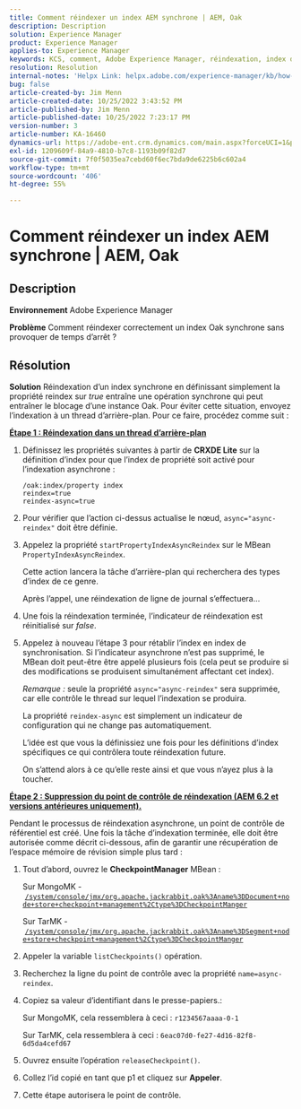 ```yaml
---
title: Comment réindexer un index AEM synchrone | AEM, Oak
description: Description
solution: Experience Manager
product: Experience Manager
applies-to: Experience Manager
keywords: KCS, comment, Adobe Experience Manager, réindexation, index d’AEM synchrone, Oak
resolution: Resolution
internal-notes: 'Helpx Link: helpx.adobe.com/experience-manager/kb/how-to-reindex-a-synchronous-AEM-index-AEM-Oak.html'
bug: false
article-created-by: Jim Menn
article-created-date: 10/25/2022 3:43:52 PM
article-published-by: Jim Menn
article-published-date: 10/25/2022 7:23:17 PM
version-number: 3
article-number: KA-16460
dynamics-url: https://adobe-ent.crm.dynamics.com/main.aspx?forceUCI=1&pagetype=entityrecord&etn=knowledgearticle&id=c36388d0-7b54-ed11-bba2-6045bd006b4b
exl-id: 1209609f-84a9-4810-b7c8-1193b09f82d7
source-git-commit: 7f0f5035ea7cebd60f6ec7bda9de6225b6c602a4
workflow-type: tm+mt
source-wordcount: '406'
ht-degree: 55%

---
```


# Comment réindexer un index AEM synchrone | AEM, Oak

## Description


<b>Environnement</b>
Adobe Experience Manager

<b>Problème</b>
Comment réindexer correctement un index Oak synchrone sans provoquer de temps d’arrêt ?


## Résolution


<b>Solution</b>
Réindexation d’un index synchrone en définissant simplement la propriété reindex sur *true* entraîne une opération synchrone qui peut entraîner le blocage d’une instance Oak.
Pour éviter cette situation, envoyez l’indexation à un thread d’arrière-plan.
Pour ce faire, procédez comme suit :

<b><u>Étape 1 : Réindexation dans un thread d’arrière-plan</u></b>

1. Définissez les propriétés suivantes à partir de <b>CRXDE Lite</b> sur la définition d’index pour que l’index de propriété soit activé pour l’indexation asynchrone :<br>

   ```
   /oak:index/property index
   reindex=true
   reindex-async=true
   ```
2. Pour vérifier que l’action ci-dessus actualise le nœud, `async="async-reindex"` doit être définie.
3. Appelez la propriété `startPropertyIndexAsyncReindex` sur le MBean `PropertyIndexAsyncReindex`. 

   Cette action lancera la tâche d’arrière-plan qui recherchera des types d’index de ce genre.

   Après l’appel, une réindexation de ligne de journal s’effectuera...
4. Une fois la réindexation terminée, l’indicateur de réindexation est réinitialisé sur *false*.
5. Appelez à nouveau l’étape 3 pour rétablir l’index en index de synchronisation. Si l’indicateur asynchrone n’est pas supprimé, le MBean doit peut-être être appelé plusieurs fois (cela peut se produire si des modifications se produisent simultanément affectant cet index).



   *Remarque :* seule la propriété `async="async-reindex"` sera supprimée, car elle contrôle le thread sur lequel l’indexation se produira.

   La propriété `reindex-async` est simplement un indicateur de configuration qui ne change pas automatiquement.

   L’idée est que vous la définissiez une fois pour les définitions d’index spécifiques ce qui contrôlera toute réindexation future.

   On s’attend alors à ce qu’elle reste ainsi et que vous n’ayez plus à la toucher.


<b><u>Étape 2 : Suppression du point de contrôle de réindexation (AEM 6.2 et versions antérieures uniquement).</u></b>

Pendant le processus de réindexation asynchrone, un point de contrôle de référentiel est créé.
Une fois la tâche d’indexation terminée, elle doit être autorisée comme décrit ci-dessous, afin de garantir une récupération de l’espace mémoire de révision simple plus tard :

1. Tout d’abord, ouvrez le <b>CheckpointManager</b> MBean :

   Sur MongoMK - [`/system/console/jmx/org.apache.jackrabbit.oak%3Aname%3DDocument+node+store+checkpoint+management%2Ctype%3DCheckpointManger`](http://localhost:4502/system/console/jmx/org.apache.jackrabbit.oak%3Aname%3DDocument+node+store+checkpoint+management%2Ctype%3DCheckpointManger)

   Sur TarMK - [`/system/console/jmx/org.apache.jackrabbit.oak%3Aname%3DSegment+node+store+checkpoint+management%2Ctype%3DCheckpointManger`](http://localhost:4502/system/console/jmx/org.apache.jackrabbit.oak%3Aname%3DSegment+node+store+checkpoint+management%2Ctype%3DCheckpointManger)


2. Appeler la variable `listCheckpoints()` opération.
3. Recherchez la ligne du point de contrôle avec la propriété `name=async-reindex`.
4. Copiez sa valeur d’identifiant dans le presse-papiers.:

   Sur MongoMK, cela ressemblera à ceci : `r1234567aaaa-0-1`

   Sur TarMK, cela ressemblera à ceci : `6eac07d0-fe27-4d16-82f8-6d5da4cefd67`


5. Ouvrez ensuite l’opération `releaseCheckpoint()`.
6. Collez l’id copié en tant que p1 et cliquez sur <b>Appeler</b>.
7. Cette étape autorisera le point de contrôle.
